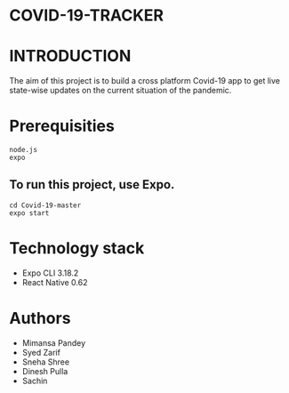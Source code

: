 # COVID-19-TRACKER
# INTRODUCTION
The aim of this project is to build a cross platform Covid-19 app to get live state-wise updates on the current situation of the pandemic.

# Prerequisities
```
node.js
expo
```


## To run this project, use Expo.
```
cd Covid-19-master
expo start 
```
# Technology stack
* Expo CLI 3.18.2
* React Native 0.62

# Authors
* Mimansa Pandey
* Syed Zarif
* Sneha Shree
* Dinesh Pulla
* Sachin 
